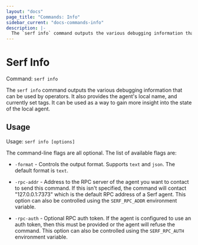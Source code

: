 ```yaml
---
layout: "docs"
page_title: "Commands: Info"
sidebar_current: "docs-commands-info"
description: |-
  The `serf info` command outputs the various debugging information that can be used by operators. It also provides the agent's local name, and currently set tags. It can be used as a way to gain more insight into the state of the local agent.
---
```


# Serf Info

Command: `serf info`

The `serf info` command outputs the various debugging information that can
be used by operators. It also provides the agent's local name, and
currently set tags. It can be used as a way to gain more insight
into the state of the local agent.

## Usage

Usage: `serf info [options]`

The command-line flags are all optional. The list of available flags are:

* `-format` - Controls the output format. Supports `text` and `json`.
  The default format is `text`.

* `-rpc-addr` - Address to the RPC server of the agent you want to contact
  to send this command. If this isn't specified, the command will contact
  "127.0.0.1:7373" which is the default RPC address of a Serf agent. This option
  can also be controlled using the `SERF_RPC_ADDR` environment variable.

* `-rpc-auth` - Optional RPC auth token. If the agent is configured to use
  an auth token, then this must be provided or the agent will refuse the
  command. This option can also be controlled using the `SERF_RPC_AUTH`
  environment variable.

